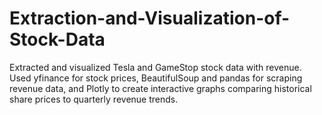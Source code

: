# Extraction-and-Visualization-of-Stock-Data
Extracted and visualized Tesla and GameStop stock data with revenue. Used yfinance for stock prices, BeautifulSoup and pandas for scraping revenue data, and Plotly to create interactive graphs comparing historical share prices to quarterly revenue trends.
